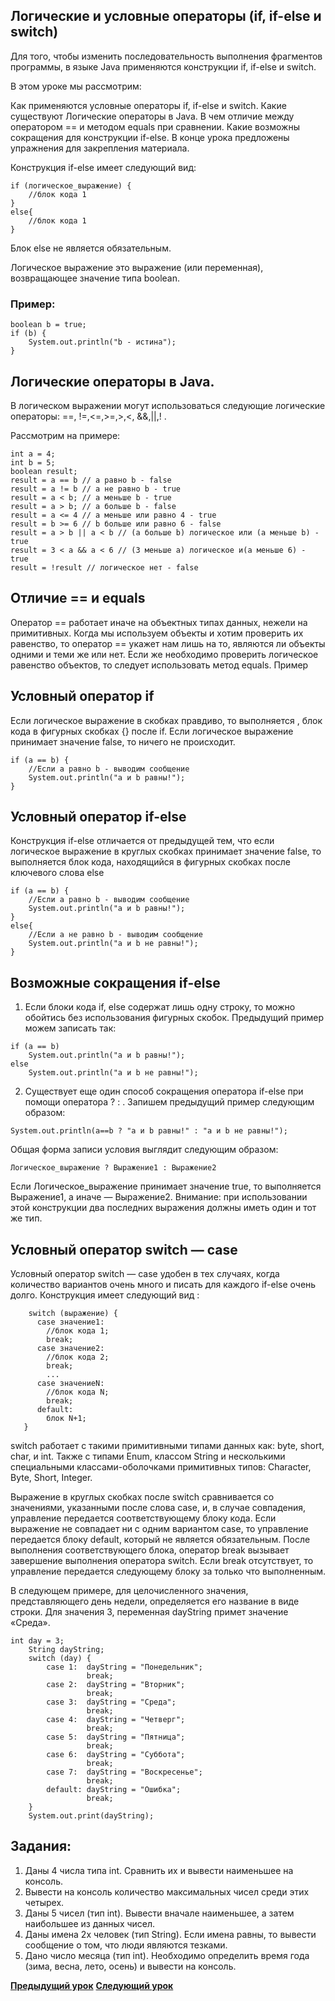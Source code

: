 ## Логические и условные операторы (if, if-else и switch)
Для того, чтобы изменить последовательность выполнения фрагментов программы, в языке Java применяются конструкции  if, if-else и switch.

В этом уроке мы рассмотрим:

Как применяются условные операторы if, if-else и switch.
Какие существуют Логические операторы в Java.
В чем отличие между оператором == и методом equals при сравнении.
Какие возможны сокращения для конструкции if-else.
В конце урока предложены упражнения для закрепления материала.


Конструкция if-else имеет следующий вид:
```
if (логическое_выражение) {
    //блок кода 1
}
else{
    //блок кода 1
}
```
Блок else не является обязательным.

Логическое выражение это выражение (или переменная), возвращающее значение типа boolean.

### Пример:
```
boolean b = true; 
if (b) {
    System.out.println("b - истина");
}
```
## Логические операторы в Java.
В логическом выражении могут использоваться следующие логические операторы: ==, !=,<=,>=,>,<, &&,||,! .

Рассмотрим на примере:
```
int a = 4;
int b = 5;
boolean result;
result = a == b // a равно b - false 
result = a != b // a не равно b - true
result = a < b; // a меньше b - true
result = a > b; // a больше b - false
result = a <= 4 // a меньше или равно 4 - true
result = b >= 6 // b больше или равно 6 - false
result = a > b || a < b // (a больше b) логическое или (a меньше b) - true
result = 3 < a && a < 6 // (3 меньше a) логическое и(a меньше 6) - true
result = !result // логическое нет - false
```
## Отличие == и equals
Оператор == работает иначе на объектных типах данных, нежели на примитивных. Когда мы используем объекты и хотим проверить их равенство, то оператор == укажет нам лишь на то, являются ли объекты одними и теми же или нет. Если же необходимо проверить логическое равенство объектов, то следует использовать метод equals. Пример

## Условный оператор if
Если логическое выражение в скобках правдиво, то выполняется , блок кода в фигурных скобках {} после if. Если логическое выражение принимает значение false, то ничего не происходит.
```
if (a == b) {
    //Если a равно b - выводим сообщение
    System.out.println("a и b равны!");
}
```
## Условный оператор if-else
Конструкция if-else отличается от предыдущей тем, что если логическое выражение в круглых скобках принимает значение false, то выполняется блок кода, находящийся в фигурных скобках после ключевого слова else
```
if (a == b) {
    //Если a равно b - выводим сообщение
    System.out.println("a и b равны!");
}
else{
    //Если a не равно b - выводим сообщение
    System.out.println("a и b не равны!");
}
```
## Возможные сокращения if-else
1. Если блоки кода  if, else  содержат лишь одну строку, то можно обойтись без использования фигурных скобок. Предыдущий пример можем записать так:
```
if (a == b)
    System.out.println("a и b равны!");
else
    System.out.println("a и b не равны!");
```
2. Существует еще один способ сокращения оператора if-else при помощи оператора ? : . Запишем предыдущий пример следующим образом:
```
System.out.println(a==b ? "a и b равны!" : "a и b не равны!");
```
Общая форма записи условия выглядит следующим образом:
```
Логическое_выражение ? Выражение1 : Выражение2
```
Если Логическое_выражение принимает значение true, то выполняется Выражение1, а иначе — Выражение2. Внимание: при использовании этой конструкции два последних выражения должны иметь один и тот же тип.
## Условный оператор switch — case
Условный оператор switch — case удобен в тех случаях, когда количество вариантов очень много и писать для каждого if-else очень долго. Конструкция имеет следующий вид :
```
    switch (выражение) {
      case значение1: 
        //блок кода 1;
        break;
      case значение2: 
        //блок кода 2;  
        break;
        ...  
      case значениеN: 
        //блок кода N;  
        break;  
      default:  
        блок N+1;
   }
```
switch работает с такими примитивными типами данных как: byte, short, char, и int. Также с типами Enum,  классом String и несколькими специальными классами-оболочками примитивных типов: Character, Byte, Short, Integer.

Выражение в круглых скобках после switch сравнивается со значениями, указанными после слова case, и, в случае совпадения, управление  передается соответствующему блоку кода. Если выражение не совпадает ни с одним вариантом case, то управление передается блоку default, который не является обязательным. После выполнения соответствующего блока, оператор break вызывает завершение выполнения оператора switch. Если break отсутствует, то управление передается  следующему блоку за только что выполненным.

В следующем примере,  для целочисленного значения, представляющего день недели, определяется его название в виде строки. Для значения 3, переменная dayString примет значение «Среда».
```
int day = 3;
    String dayString;
    switch (day) {
        case 1:  dayString = "Понедельник";
                 break;
        case 2:  dayString = "Вторник";
                 break;
        case 3:  dayString = "Среда";
                 break;
        case 4:  dayString = "Четверг";
                 break;
        case 5:  dayString = "Пятница";
                 break;
        case 6:  dayString = "Суббота";
                 break;
        case 7:  dayString = "Воскресенье";
                 break;
        default: dayString = "Ошибка";
                 break;
    }
    System.out.print(dayString);
```
## Задания:
1. Даны 4 числа типа int. Сравнить их и вывести наименьшее на консоль.
2. Вывести на консоль количество максимальных чисел среди этих четырех.
3. Даны 5 чисел (тип int). Вывести вначале наименьшее, а затем наибольшее из данных чисел.
4. Даны имена 2х человек (тип String). Если имена равны, то вывести сообщение о том, что люди являются тезками.
5. Дано число месяца (тип int). Необходимо определить время года (зима, весна, лето, осень) и вывести на консоль.


**[Предыдущий урок](LESSON2.md)**
**[Следующий урок](LESSON4.md)**
